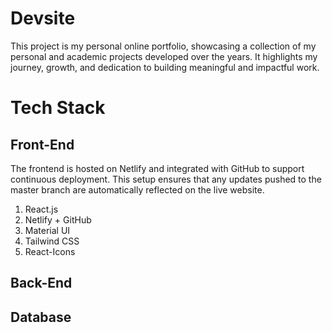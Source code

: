 # Devsite

This project is my personal online portfolio, showcasing a collection of my personal and academic projects developed over the years. It highlights my journey, growth, and dedication to building meaningful and impactful work.

# Tech Stack

## Front-End

The frontend is hosted on Netlify and integrated with GitHub to support continuous deployment. This setup ensures that any updates pushed to the master branch are automatically reflected on the live website.

1. React.js
2. Netlify + GitHub
3. Material UI
4. Tailwind CSS
5. React-Icons

## Back-End

## Database
